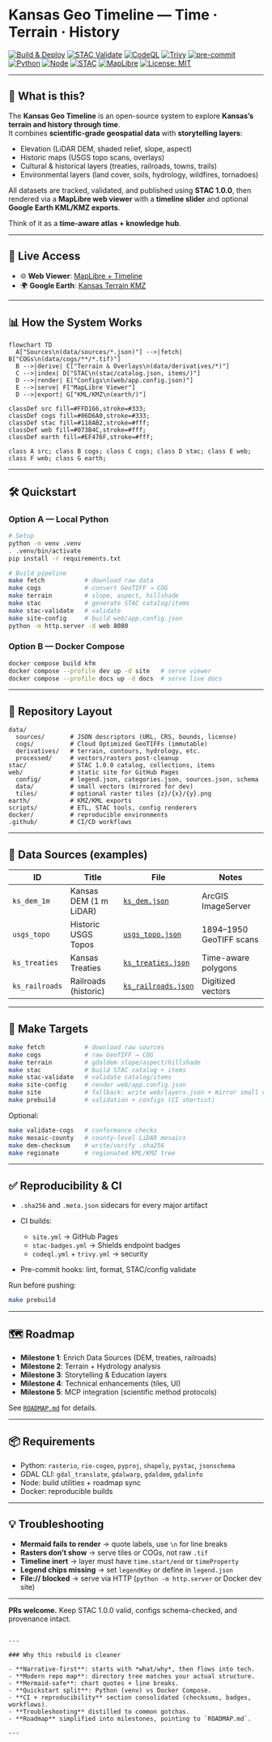 # Kansas Geo Timeline — **Time · Terrain · History**

[![Build & Deploy](https://github.com/bartytime4life/Kansas-Frontier-Matrix/actions/workflows/site.yml/badge.svg)](https://github.com/bartytime4life/Kansas-Frontier-Matrix/actions/workflows/site.yml)
[![STAC Validate](https://github.com/bartytime4life/Kansas-Frontier-Matrix/actions/workflows/stac-badges.yml/badge.svg)](https://github.com/bartytime4life/Kansas-Frontier-Matrix/actions/workflows/stac-badges.yml)
[![CodeQL](https://github.com/bartytime4life/Kansas-Frontier-Matrix/actions/workflows/codeql.yml/badge.svg)](https://github.com/bartytime4life/Kansas-Frontier-Matrix/actions/workflows/codeql.yml)
[![Trivy](https://github.com/bartytime4life/Kansas-Frontier-Matrix/actions/workflows/trivy.yml/badge.svg)](https://github.com/bartytime4life/Kansas-Frontier-Matrix/actions/workflows/trivy.yml)
[![pre-commit](https://img.shields.io/badge/pre--commit-enabled-brightgreen?logo=pre-commit)](.github/.pre-commit-config.yaml)
[![Python](https://img.shields.io/badge/python-3.10+-blue.svg)](pyproject.toml)
[![Node](https://img.shields.io/badge/node-18+-green.svg)](package.json)
[![STAC](https://img.shields.io/badge/STAC-1.0.0-0A7BBB.svg)](stac/catalog.json)
[![MapLibre](https://img.shields.io/badge/MapLibre-Web%20Viewer-1f6feb.svg)](web/index.html)
[![License: MIT](https://img.shields.io/badge/license-MIT-blue.svg)](LICENSE)

---

## 🌟 What is this?

The **Kansas Geo Timeline** is an open-source system to explore **Kansas’s terrain and history through time**.  
It combines **scientific-grade geospatial data** with **storytelling layers**:

- Elevation (LiDAR DEM, shaded relief, slope, aspect)  
- Historic maps (USGS topo scans, overlays)  
- Cultural & historical layers (treaties, railroads, towns, trails)  
- Environmental layers (land cover, soils, hydrology, wildfires, tornadoes)  

All datasets are tracked, validated, and published using **STAC 1.0.0**, then rendered via a **MapLibre web viewer** with a **timeline slider** and optional **Google Earth KML/KMZ exports**.

Think of it as a **time-aware atlas + knowledge hub**.

---

## 🚀 Live Access

- 🌐 **Web Viewer**: [MapLibre + Timeline](https://bartytime4life.github.io/Kansas-Frontier-Matrix/web/)  
- 🌍 **Google Earth**: [Kansas Terrain KMZ](https://bartytime4life.github.io/Kansas-Frontier-Matrix/earth/Kansas_Terrain.kmz)  

---

## 📊 How the System Works

```mermaid
flowchart TD
  A["Sources\n(data/sources/*.json)"] -->|fetch| B["COGs\n(data/cogs/**/*.tif)"]
  B -->|derive| C["Terrain & Overlays\n(data/derivatives/*)"]
  C -->|index| D["STAC\n(stac/catalog.json, items/)"]
  D -->|render| E["Configs\n(web/app.config.json)"]
  E -->|serve| F["MapLibre Viewer"]
  D -->|export| G["KML/KMZ\n(earth/)"]

classDef src fill=#FFD166,stroke=#333;
classDef cogs fill=#06D6A0,stroke=#333;
classDef stac fill=#118AB2,stroke=#fff;
classDef web fill=#073B4C,stroke=#fff;
classDef earth fill=#EF476F,stroke=#fff;

class A src; class B cogs; class C cogs; class D stac; class E web; class F web; class G earth;
````

---

## 🛠 Quickstart

### Option A — Local Python

```bash
# Setup
python -m venv .venv
. .venv/bin/activate
pip install -r requirements.txt

# Build pipeline
make fetch           # download raw data
make cogs            # convert GeoTIFF → COG
make terrain         # slope, aspect, hillshade
make stac            # generate STAC catalog/items
make stac-validate   # validate
make site-config     # build web/app.config.json
python -m http.server -d web 8080
```

### Option B — Docker Compose

```bash
docker compose build kfm
docker compose --profile dev up -d site   # serve viewer
docker compose --profile docs up -d docs  # serve live docs
```

---

## 📂 Repository Layout

```
data/
  sources/       # JSON descriptors (URL, CRS, bounds, license)
  cogs/          # Cloud Optimized GeoTIFFs (immutable)
  derivatives/   # terrain, contours, hydrology, etc.
  processed/     # vectors/rasters post-cleanup
stac/            # STAC 1.0.0 catalog, collections, items
web/             # static site for GitHub Pages
  config/        # legend.json, categories.json, sources.json, schema
  data/          # small vectors (mirrored for dev)
  tiles/         # optional raster tiles {z}/{x}/{y}.png
earth/           # KMZ/KML exports
scripts/         # ETL, STAC tools, config renderers
docker/          # reproducible environments
.github/         # CI/CD workflows
```

---

## 📑 Data Sources (examples)

| ID             | Title                  | File                                                  | Notes                   |
| -------------- | ---------------------- | ----------------------------------------------------- | ----------------------- |
| `ks_dem_1m`    | Kansas DEM (1 m LiDAR) | [`ks_dem.json`](data/sources/ks_dem.json)             | ArcGIS ImageServer      |
| `usgs_topo`    | Historic USGS Topos    | [`usgs_topo.json`](data/sources/usgs_topo.json)       | 1894–1950 GeoTIFF scans |
| `ks_treaties`  | Kansas Treaties        | [`ks_treaties.json`](data/sources/ks_treaties.json)   | Time-aware polygons     |
| `ks_railroads` | Railroads (historic)   | [`ks_railroads.json`](data/sources/ks_railroads.json) | Digitized vectors       |

---

## 🧰 Make Targets

```bash
make fetch           # download raw sources
make cogs            # raw GeoTIFF → COG
make terrain         # gdaldem slope/aspect/hillshade
make stac            # build STAC catalog + items
make stac-validate   # validate catalog/items
make site-config     # render web/app.config.json
make site            # fallback: write web/layers.json + mirror small vectors
make prebuild        # validation + configs (CI shortcut)
```

Optional:

```bash
make validate-cogs   # conformance checks
make mosaic-county   # county-level LiDAR mosaics
make dem-checksum    # write/verify .sha256
make regionate       # regionated KML/KMZ tree
```

---

## ✅ Reproducibility & CI

* `.sha256` and `.meta.json` sidecars for every major artifact
* CI builds:

  * `site.yml` → GitHub Pages
  * `stac-badges.yml` → Shields endpoint badges
  * `codeql.yml` + `trivy.yml` → security
* Pre-commit hooks: lint, format, STAC/config validate

Run before pushing:

```bash
make prebuild
```

---

## 🗺 Roadmap

* **Milestone 1**: Enrich Data Sources (DEM, treaties, railroads)
* **Milestone 2**: Terrain + Hydrology analysis
* **Milestone 3**: Storytelling & Education layers
* **Milestone 4**: Technical enhancements (tiles, UI)
* **Milestone 5**: MCP integration (scientific method protocols)

See [`ROADMAP.md`](ROADMAP.md) for details.

---

## 📦 Requirements

* Python: `rasterio`, `rio-cogeo`, `pyproj`, `shapely`, `pystac`, `jsonschema`
* GDAL CLI: `gdal_translate`, `gdalwarp`, `gdaldem`, `gdalinfo`
* Node: build utilities + roadmap sync
* Docker: reproducible builds

---

## 💡 Troubleshooting

* **Mermaid fails to render** → quote labels, use `\n` for line breaks
* **Rasters don’t show** → serve tiles or COGs, not raw `.tif`
* **Timeline inert** → layer must have `time.start/end` or `timeProperty`
* **Legend chips missing** → set `legendKey` or define in `legend.json`
* **File:// blocked** → serve via HTTP (`python -m http.server` or Docker dev site)

---

**PRs welcome.**
Keep STAC 1.0.0 valid, configs schema-checked, and provenance intact.

```

---

### Why this rebuild is cleaner

- **Narrative-first**: starts with *what/why*, then flows into tech.  
- **Modern repo map**: directory tree matches your actual structure.  
- **Mermaid-safe**: chart quotes + line breaks.  
- **Quickstart split**: Python (venv) vs Docker Compose.  
- **CI + reproducibility** section consolidated (checksums, badges, workflows).  
- **Troubleshooting** distilled to common gotchas.  
- **Roadmap** simplified into milestones, pointing to `ROADMAP.md`.

---
